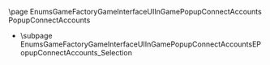 \page EnumsGameFactoryGameInterfaceUIInGamePopupConnectAccounts PopupConnectAccounts
- \subpage EnumsGameFactoryGameInterfaceUIInGamePopupConnectAccountsEPopupConnectAccounts_Selection
